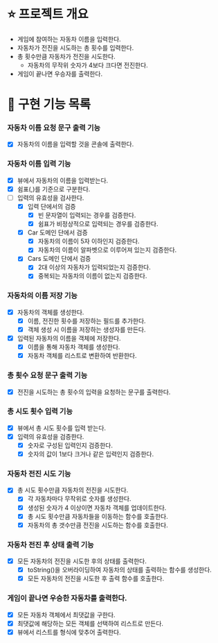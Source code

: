 # ⭐ 프로젝트 개요

- 게임에 참여하는 자동차 이름을 입력한다.
- 자동차가 전진을 시도하는 총 횟수를 입력한다.
- 총 횟수만큼 자동차가 전진을 시도한다.
    - 자동차의 무작위 숫자가 4보다 크다면 전진한다.
- 게임이 끝나면 우승자를 출력한다.

# 📝 구현 기능 목록

### 자동차 이름 요청 문구 출력 기능

- [x] 자동차의 이름을 입력할 것을 콘솔에 출력한다.

### 자동차 이름 입력 기능

- [x] 뷰에서 자동차의 이름을 입력받는다.
- [x] 쉼표(,)를 기준으로 구분한다.
- [ ] 입력의 유효성을 검사한다.
    - [x] 입력 단에서의 검증
        - [x] 빈 문자열이 입력되는 경우를 검증한다.
        - [x] 쉼표가 비정상적으로 입력되는 경우를 검증한다.
    - [x] Car 도메인 단에서 검증
        - [x] 자동차의 이름이 5자 이하인지 검증한다.
        - [x] 자동차의 이름이 알파벳으로 이루어져 있는지 검증한다.
    - [x] Cars 도메인 단에서 검증
        - [x] 2대 이상의 자동차가 입력되었는지 검증한다.
        - [x] 중복되는 자동차의 이름이 없는지 검증한다.

### 자동차의 이름 저장 기능

- [x] 자동차의 객체를 생성한다.
    - [x] 이름, 전진한 횟수를 저장하는 필드를 추가한다.
    - [x] 객체 생성 시 이름을 저장하는 생성자를 만든다.
- [x] 입력된 자동차의 이름을 객체에 저장한다.
    - [x] 이름을 통해 자동차 객체를 생성한다.
    - [x] 자동차 객체를 리스트로 변환하여 반환한다.

### 총 횟수 요청 문구 출력 기능

- [x] 전진을 시도하는 총 횟수의 입력을 요청하는 문구를 출력한다.

### 총 시도 횟수 입력 기능

- [x] 뷰에서 총 시도 횟수를 입력 받는다.
- [x] 입력의 유효성을 검증한다.
    - [x] 숫자로 구성된 입력인지 검증한다.
    - [x] 숫자의 값이 1보다 크거나 같은 입력인지 검증한다.

### 자동차 전진 시도 기능

- [x] 총 시도 횟수만큼 자동차의 전진을 시도한다.
    - [x] 각 자동차마다 무작위로 숫자를 생성한다.
    - [x] 생성된 숫자가 4 이상이면 자동차 객체를 업데이트한다.
    - [x] 총 시도 횟수만큼 자동차들을 이동하는 함수를 호출한다.
    - [x] 자동차의 총 갯수만큼 전진을 시도하는 함수를 호출한다.

### 자동차 전진 후 상태 출력 기능

- [x] 모든 자동차의 전진을 시도한 후의 상태를 출력한다.
    - [x] toString()을 오버라이딩하여 자동차의 상태를 출력하는 함수를 생성한다.
    - [x] 모든 자동차의 전진을 시도한 후 출력 함수를 호출한다.

### 게임이 끝나면 우승한 자동차를 출력한다.

- [x] 모든 자동차 객체에서 최댓값을 구한다.
- [x] 최댓값에 해당하는 모든 객체를 선택하여 리스트로 만든다.
- [x] 뷰에서 리스트를 형식에 맞추어 출력한다.